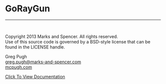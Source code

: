 GoRayGun
========

--------

<br />

Copyright 2013 Marks and Spencer. All rights reserved.<br />
Use of this source code is governed by a BSD-style license that can be found in the LICENSE handle.

Greg Pugh<br />
greg.pugh@marks-and-spencer.com<br />
[mcpugh.com](http://mcpugh.com)
<br />

[Click To View Documentation](http://godoc.org/github.com/DigitalInnovation/go_raygun/goraygun)